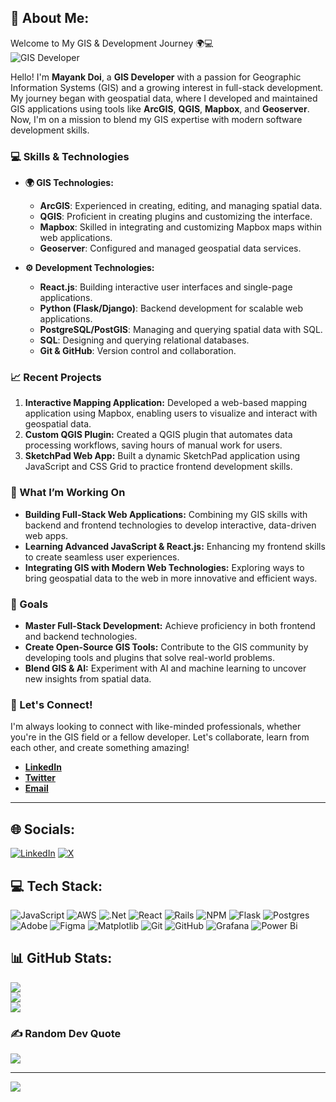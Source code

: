 ## 💫 About Me:

Welcome to My GIS & Development Journey 🌍💻  
![GIS Developer](https://github.com/DoiMayank/DoiMayank/blob/main/githubgif.gif)

Hello! I'm **Mayank Doi**, a **GIS Developer** with a passion for Geographic Information Systems (GIS) and a growing interest in full-stack development. My journey began with geospatial data, where I developed and maintained GIS applications using tools like **ArcGIS**, **QGIS**, **Mapbox**, and **Geoserver**. Now, I'm on a mission to blend my GIS expertise with modern software development skills.

### 💻 Skills & Technologies

- **🌍 GIS Technologies:**
  - **ArcGIS**: Experienced in creating, editing, and managing spatial data.
  - **QGIS**: Proficient in creating plugins and customizing the interface.
  - **Mapbox**: Skilled in integrating and customizing Mapbox maps within web applications.
  - **Geoserver**: Configured and managed geospatial data services.

- **⚙️ Development Technologies:**
  - **React.js**: Building interactive user interfaces and single-page applications.
  - **Python (Flask/Django)**: Backend development for scalable web applications.
  - **PostgreSQL/PostGIS**: Managing and querying spatial data with SQL.
  - **SQL**: Designing and querying relational databases.
  - **Git & GitHub**: Version control and collaboration.

### 📈 Recent Projects

1. **Interactive Mapping Application:** Developed a web-based mapping application using Mapbox, enabling users to visualize and interact with geospatial data.
2. **Custom QGIS Plugin:** Created a QGIS plugin that automates data processing workflows, saving hours of manual work for users.
3. **SketchPad Web App:** Built a dynamic SketchPad application using JavaScript and CSS Grid to practice frontend development skills.

### 🚀 What I’m Working On

- **Building Full-Stack Web Applications:** Combining my GIS skills with backend and frontend technologies to develop interactive, data-driven web apps.
- **Learning Advanced JavaScript & React.js:** Enhancing my frontend skills to create seamless user experiences.
- **Integrating GIS with Modern Web Technologies:** Exploring ways to bring geospatial data to the web in more innovative and efficient ways.

### 🎯 Goals

- **Master Full-Stack Development:** Achieve proficiency in both frontend and backend technologies.
- **Create Open-Source GIS Tools:** Contribute to the GIS community by developing tools and plugins that solve real-world problems.
- **Blend GIS & AI:** Experiment with AI and machine learning to uncover new insights from spatial data.

### 🤝 Let's Connect!

I'm always looking to connect with like-minded professionals, whether you're in the GIS field or a fellow developer. Let's collaborate, learn from each other, and create something amazing!

- **[LinkedIn](https://www.linkedin.com/in/mayank-doi/)**
- **[Twitter](https://x.com/mayank_doi)**
- **[Email](mailto:doi.mayank@gmail.com)**

---

## 🌐 Socials:

[![LinkedIn](https://img.shields.io/badge/LinkedIn-%230077B5.svg?logo=linkedin&logoColor=white)](https://linkedin.com/in/DoiMayank) [![X](https://img.shields.io/badge/X-black.svg?logo=X&logoColor=white)](https://x.com/mayank_doi) 

## 💻 Tech Stack:

![JavaScript](https://img.shields.io/badge/javascript-%23323330.svg?style=for-the-badge&logo=javascript&logoColor=%23F7DF1E) ![AWS](https://img.shields.io/badge/AWS-%23FF9900.svg?style=for-the-badge&logo=amazon-aws&logoColor=white) ![.Net](https://img.shields.io/badge/.NET-5C2D91?style=for-the-badge&logo=.net&logoColor=white) ![React](https://img.shields.io/badge/react-%2320232a.svg?style=for-the-badge&logo=react&logoColor=%2361DAFB) ![Rails](https://img.shields.io/badge/rails-%23CC0000.svg?style=for-the-badge&logo=ruby-on-rails&logoColor=white) ![NPM](https://img.shields.io/badge/NPM-%23CB3837.svg?style=for-the-badge&logo=npm&logoColor=white) ![Flask](https://img.shields.io/badge/flask-%23000.svg?style=for-the-badge&logo=flask&logoColor=white) ![Postgres](https://img.shields.io/badge/postgres-%23316192.svg?style=for-the-badge&logo=postgresql&logoColor=white) ![Adobe](https://img.shields.io/badge/adobe-%23FF0000.svg?style=for-the-badge&logo=adobe&logoColor=white) ![Figma](https://img.shields.io/badge/figma-%23F24E1E.svg?style=for-the-badge&logo=figma&logoColor=white) ![Matplotlib](https://img.shields.io/badge/Matplotlib-%23ffffff.svg?style=for-the-badge&logo=Matplotlib&logoColor=black) ![Git](https://img.shields.io/badge/git-%23F05033.svg?style=for-the-badge&logo=git&logoColor=white) ![GitHub](https://img.shields.io/badge/github-%23121011.svg?style=for-the-badge&logo=github&logoColor=white) ![Grafana](https://img.shields.io/badge/grafana-%23F46800.svg?style=for-the-badge&logo=grafana&logoColor=white) ![Power Bi](https://img.shields.io/badge/power_bi-F2C811?style=for-the-badge&logo=powerbi&logoColor=black)

## 📊 GitHub Stats:

![](https://github-readme-stats.vercel.app/api?username=DoiMayank&theme=dark&hide_border=false&include_all_commits=false&count_private=false)  
![](https://github-readme-streak-stats.herokuapp.com/?user=DoiMayank&theme=dark&hide_border=false)  
![](https://github-readme-stats.vercel.app/api/top-langs/?username=DoiMayank&theme=dark&hide_border=false&include_all_commits=false&count_private=false&layout=compact)

### ✍️ Random Dev Quote

![](https://quotes-github-readme.vercel.app/api?type=horizontal&theme=radical)

---

[![](https://visitcount.itsvg.in/api?id=DoiMayank&icon=0&color=0)](https://visitcount.itsvg.in)

